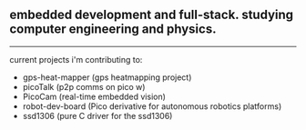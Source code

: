 ## embedded development and full-stack. studying computer engineering and physics.
---
current projects i'm contributing to:
 - gps-heat-mapper (gps heatmapping project)
 - picoTalk (p2p comms on pico w)
 - PicoCam (real-time embedded vision)
 - robot-dev-board (Pico derivative for autonomous robotics platforms)
 - ssd1306 (pure C driver for the ssd1306)
